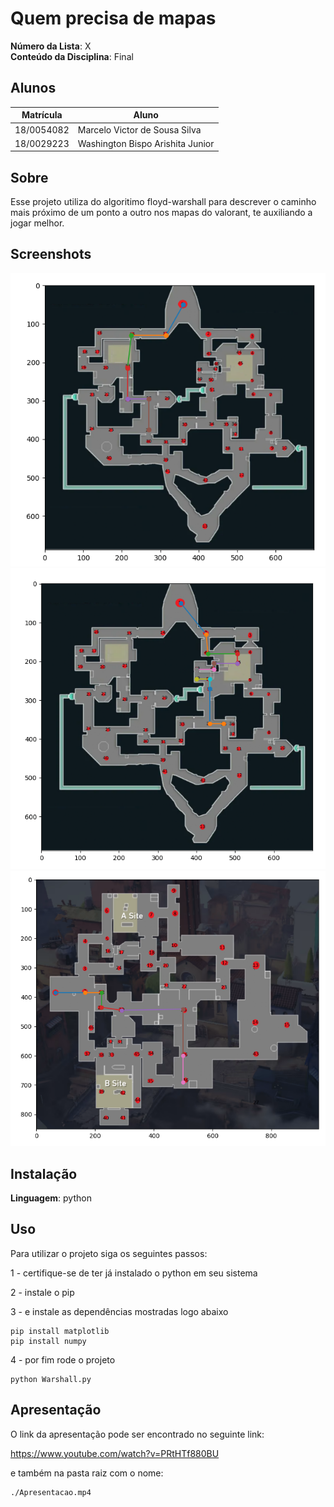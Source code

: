 # Quem precisa de mapas

**Número da Lista**: X<br>
**Conteúdo da Disciplina**: Final<br>

## Alunos

| Matrícula  | Aluno                            |
| ---------- | -------------------------------- |
| 18/0054082 | Marcelo Victor de Sousa Silva    |
| 18/0029223 | Washington Bispo Arishita Junior |

## Sobre 

Esse projeto utiliza do algoritimo floyd-warshall para descrever o caminho mais próximo de um ponto a outro nos mapas do valorant, te auxiliando a jogar melhor.

## Screenshots

<img src="./img/img1.png">
<img src="./img/img2.png">
<img src="./img/img3.png">

## Instalação 
**Linguagem**: python<br>

## Uso 

Para utilizar o projeto siga os seguintes passos:

1 - certifique-se de ter já instalado o python em seu sistema

2 - instale o pip

3 - e instale as dependências mostradas logo abaixo

```
pip install matplotlib
pip install numpy
```
4 - por fim rode o projeto

```
python Warshall.py
```

## Apresentação

O link da apresentação pode ser encontrado no seguinte link:

<https://www.youtube.com/watch?v=PRtHTf880BU>

e também na pasta raiz com o nome:

```
./Apresentacao.mp4
```

